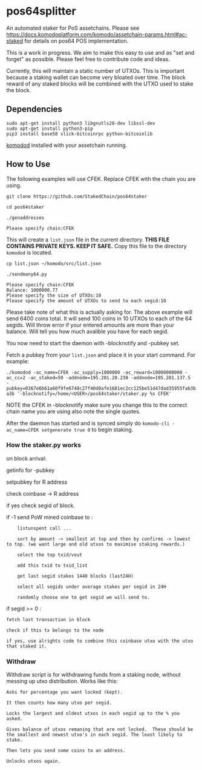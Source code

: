 # pos64splitter

An automated staker for PoS assetchains. Please see https://docs.komodoplatform.com/komodo/assetchain-params.html#ac-staked for details on pos64 POS implementation. 

This is a work in progress. We aim to make this easy to use and as "set and forget" as possible. Please feel free to contribute code and ideas. 

Currently, this will maintain a static number of UTXOs. This is important because a staking wallet can become very bloated over time. The block reward of any staked blocks will be combined with the UTXO used to stake the block.

## Dependencies
```shell
sudo apt-get install python3 libgnutls28-dev libssl-dev
sudo apt-get install python3-pip
pip3 install base58 slick-bitcoinrpc python-bitcoinlib
```

[komodod](https://github.com/StakedChain/komodo) installed with your assetchain running.

## How to Use

The following examples will use CFEK. Replace CFEK with the chain you are using.

`git clone https://github.com/StakedChain/pos64staker`

`cd pos64staker`

`./genaddresses`
```shell
Please specify chain:CFEK
```

This will create a `list.json` file in the current directory. **THIS FILE CONTAINS PRIVATE KEYS. KEEP IT SAFE.**
Copy this file to the directory `komodod` is located. 

`cp list.json ~/komodo/src/list.json`

`./sendmany64.py`
```shell
Please specify chain:CFEK
Balance: 1000000.77
Please specify the size of UTXOs:10
Please specify the amount of UTXOs to send to each segid:10
```
Please take note of what this is actually asking for. The above example will send 6400 coins total. It will send 100 coins in 10 UTXOs to each of the 64 segids. Will throw error if your entered amounts are more than your balance. Will tell you how much avalible you have for each segid.

You now need to start the daemon with -blocknotify and -pubkey set.

Fetch a pubkey from your `list.json` and place it in your start command. For example:

`./komodod -ac_name=CFEK -ac_supply=1000000 -ac_reward=10000000000 -ac_cc=2 -ac_staked=50 -addnode=195.201.20.230 -addnode=195.201.137.5  -pubkey=0367e6b61a60f9fe6748c27f40d0afe1681ec2cc125be51d47dad35955fab3ba3b '-blocknotify=/home/<USER>/pos64staker/staker.py %s CFEK'`

NOTE the CFEK in -blocknotify make sure you change this to the correct chain name you are using also note the single quotes.

After the daemon has started and is synced simply do `komodo-cli -ac_name=CFEK setgenerate true 0` to begin staking. 


### How the staker.py works

on block arrival:

getinfo for -pubkey 

setpubkey for R address 

check coinbase -> R address 

if yes check segid of block.

if -1 send PoW mined coinbase to :

        listunspent call ... 

        sort by amount -> smallest at top and then by confirms -> lowest to top. (we want large and old utxos to maximise staking rewards.)

        select the top txid/vout

        add this txid to txid_list

        get last segid stakes 1440 blocks (last24H)

        select all segids under average stakes per segid in 24H

        randomly choose one to get segid we will send to.        

if segid >= 0 :

    fetch last transaction in block

    check if this tx belongs to the node

    if yes, use alrights code to combine this coinbase utxo with the utxo that staked it.
    
    
### Withdraw 

Withdraw script is for withdrawing funds from a staking node, without messing up utxo distribution. Works like this:

    Asks for percentage you want locked (kept). 
    
    It then counts how many utxo per segid. 
    
    Locks the largest and oldest utxos in each segid up to the % you asked.
    
    Gives balance of utxos remaning that are not locked.  These should be the smallest and newest utxo's in each segid. The least likely to stake.
    
    Then lets you send some coins to an address. 
    
    Unlocks utxos again.
